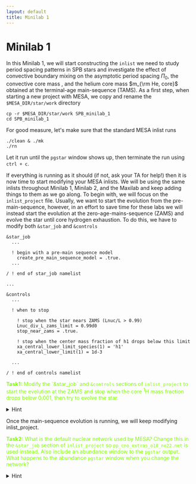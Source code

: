 ```yaml
---
layout: default
title: Minilab 1
---
```

# Minilab 1

In this Minilab 1, we will start constructing the `inlist` we need to study period spacing patterns in SPB stars and investigate the effect of convective boundary mixing on the asymptotic period spacing $\Pi_0$, the convective core mass <math>m_{\rm cc}</math>, and the helium core mass $m_{\rm He, core}$ obtained at the terminal-age main-sequence (TAMS). As a first step, when starting a new project with MESA, we copy and rename the `$MESA_DIR/star/work` directory


```
cp -r $MESA_DIR/star/work SPB_minilab_1
cd SPB_minilab_1
```

For good measure, let's make sure that the standard MESA inlist runs
```
./clean & ./mk
./rn
```

Let it run until the `pgstar` window shows up, then terminate the run using `ctrl + c`. 

If everything is running as it should (if not, ask your TA for help!) then it is now time to start modifying your MESA inlists. We will be using the same inlists throughout Minilab 1, Minilab 2, and the Maxilab and keep adding things to them as we go along. To begin with, we will focus on the `inlist_project` file. Usually, we want to start the evolution from the pre-main-sequence, however, in an effort to save time for these labs we will instead start the evolution at the zero-age-mains-sequence (ZAMS) and evolve the star until core hydrogen exhaustion. To do this, we have to modify both `&star_job` and `&controls`

```
&star_job
  ...

  ! begin with a pre-main sequence model
    create_pre_main_sequence_model = .true.
  ...

/ ! end of star_job namelist

...

&controls
  ...

  ! when to stop

    ! stop when the star nears ZAMS (Lnuc/L > 0.99)
    Lnuc_div_L_zams_limit = 0.99d0
    stop_near_zams = .true.

    ! stop when the center mass fraction of h1 drops below this limit
    xa_central_lower_limit_species(1) = 'h1'
    xa_central_lower_limit(1) = 1d-3

  ...

/ ! end of controls namelist
```


<p style="color: rgb(127, 255, 0)">
<b>Task1:</b> Modify the `&star_job` and <code>&controls</code> sections of <code>inlist_project</code> to start the evolution at the ZAMS and stop when the core <sup>1</sup>H mass fraction drops below 0.001, then try to evolve the star.
</p>

<details>
<summary> Hint </summary>
<p style="color: rgb(225, 191, 0)">
The parameters that need to be changed are <code>create_pre_main_sequence_model</code> and <code>stop_near_zams</code>.
</p>
</details>

Once the main-sequence evolution is running, we will keep modifying inlist_project.

<p style="color: rgb(127, 255, 0)">
<b>Task2:</b> What is the default nuclear network used by MESA? Change this in the <code>&star_job</code> section of <code>inlist_project</code> so <code>pp_cno_extras_o18_ne22.net</code> is used instead. Also include an abundance window to the <code>pgstar</code> output. What happens to the abundance <code>pgstar</code> window when you change the network?
</p>

<details>
<summary> Hint </summary>
<p style="color: rgb(225, 191, 0)">
The parameters that need to be added in <code>inlist_project</code> are <code>change_net</code> and <code>new_net_name</code>. To plot the abundance window, add <code>Abundance_win_flag = .true.</code> to <code>inlist_pgstar</code>.
</p>
</details>